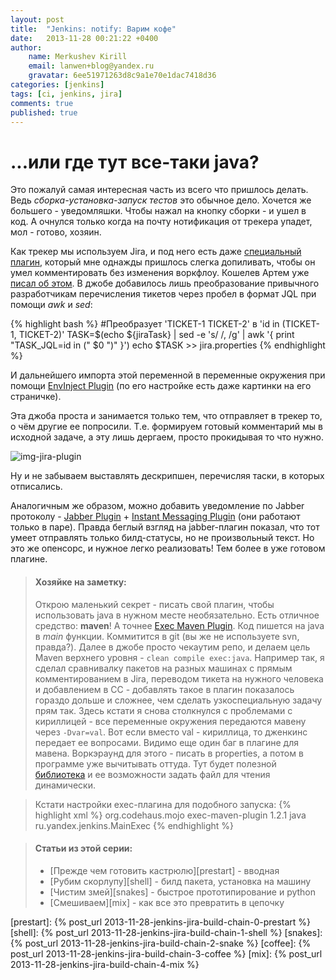 ```yaml
---
layout: post
title:  "Jenkins: notify: Варим кофе"
date:   2013-11-28 00:21:22 +0400
author:
    name: Merkushev Kirill
    email: lanwen+blog@yandex.ru
    gravatar: 6ee51971263d8c9a1e70e1dac7418d36
categories: [jenkins]
tags: [ci, jenkins, jira]
comments: true
published: true
---
```


# ...или где тут все-таки java?



Это пожалуй самая интересная часть из всего что пришлось делать. Ведь
*сборка-установка-запуск тестов* это обычное дело. Хочется же большего - уведомляшки. Чтобы
нажал на кнопку сборки - и ушел в код. А очнулся только когда на почту нотификация от трекера
упадет, мол - готово, хозяин. 

Как трекер мы используем Jira, и под него есть даже [специальный плагин][8], который мне однажды
пришлось слегка допиливать, чтобы он умел комментировать без изменения воркфлоу. Кошелев
Артем уже [писал об этом][9]. В джобе добавилось лишь преобразование привычного
разработчикам перечисления тикетов через пробел в формат JQL при помощи *awk* и *sed*:

{% highlight bash %}
#Преобразует 'TICKET-1 TICKET-2' в 'id in (TICKET-1, TICKET-2)'
TASK=$(echo ${jiraTask} | sed -e 's/ /, /g' | awk '{ print "TASK_JQL=id in (" $0 ")" }')
echo $TASK >> jira.properties
{% endhighlight %}

И дальнейшего импорта этой переменной в переменные окружения при помощи [EnvInject Plugin][10] (по его настройке есть
даже картинки на его страничке).

Эта джоба проста и занимается только тем, что отправляет в трекер то, о чём другие ее
попросили. Т.е. формируем готовый комментарий мы в исходной задаче, а эту лишь дергаем,
просто прокидывая то что нужно.

![img-jira-plugin][img-jira]

Ну и не забываем выставлять дескрипшен, перечисляя таски, в которых отписались.

Аналогичным же образом, можно добавить уведомление по Jabber протоколу - [Jabber Plugin][11] +
[Instant Messaging Plugin][12] (они работают только в паре). Правда беглый взгляд на jabber-плагин показал, что тот
умеет отправлять только билд-статусы, но не произвольный текст. Но это же опенсорс, и нужное легко реализовать! Тем
более в уже готовом плагине.


>#### Хозяйке на заметку:
> Открою маленький секрет - писать свой плагин, чтобы использовать java в нужном месте необязательно. Есть отличное
средство: **maven**! А точнее [Exec Maven Plugin][13]. Код пишется на java в *main* функции.
Коммитится в git (вы же не используете svn, правда?). Далее в джобе просто чекаутим репо, и
делаем цель Maven верхнего уровня - `clean compile exec:java`. Например так, я сделал сравнивалку пакетов на разных
машинах с прямым комментированием в Jira, переводом тикета на нужного человека и добавлением в CC - добавлять такое в
плагин показалось гораздо дольше и сложнее, чем сделать узкоспециальную задачу прям так. Здесь кстати я снова столкнулся с
проблемами с кириллицей - все переменные окружения передаются мавену через `-Dvar=val`. Вот если вместо val - кириллица, то
дженкинс передает ее вопросами. Видимо еще один баг в плагине для мавена. Воркэраунд для этого - писать в properties, а потом
в программе уже вычитывать оттуда. Тут будет полезной [библиотека][props] и ее возможности задать файл для чтения динамически.

> Кстати настройки exec-плагина для подобного запуска:
{% highlight xml %}
    <plugin>
        <groupId>org.codehaus.mojo</groupId>
        <artifactId>exec-maven-plugin</artifactId>
        <version>1.2.1</version>
        <executions>
            <execution>
                <goals>
                    <goal>java</goal>
                </goals>
            </execution>
        </executions>
        <configuration>
            <mainClass>ru.yandex.jenkins.MainExec</mainClass>
        </configuration>
    </plugin>
{% endhighlight %}


> #### Статьи из этой серии:
>* [Прежде чем готовить кастрюлю][prestart] - вводная
>* [Рубим скорлупу][shell] - билд пакета, установка на машину
>* [Чистим змей][snakes] - быстрое прототипирование и python
>* [Смешиваем][mix] - как все это превратить в цепочку

  [8]: https://wiki.jenkins-ci.org/display/JENKINS/JIRA+Plugin
  [9]: http://artkoshelev.github.io/posts/jira-jenkins-plugin/
  [10]: https://wiki.jenkins-ci.org/display/JENKINS/EnvInject+Plugin
  [11]: https://wiki.jenkins-ci.org/display/JENKINS/Jabber+Plugin
  [12]: https://wiki.jenkins-ci.org/display/JENKINS/Instant+Messaging+Plugin
  [13]: http://mojo.codehaus.org/exec-maven-plugin/
  [img-jira]: http://img-fotki.yandex.ru/get/9493/27441075.0/0_ecb23_e3d2a45_L.png
  [props]: https://github.com/yandex-qatools/properties
  [prestart]: {% post_url 2013-11-28-jenkins-jira-build-chain-0-prestart %}
  [shell]: {% post_url 2013-11-28-jenkins-jira-build-chain-1-shell %}
  [snakes]: {% post_url 2013-11-28-jenkins-jira-build-chain-2-snake %}
  [coffee]: {% post_url 2013-11-28-jenkins-jira-build-chain-3-coffee %}
  [mix]: {% post_url 2013-11-28-jenkins-jira-build-chain-4-mix %}
